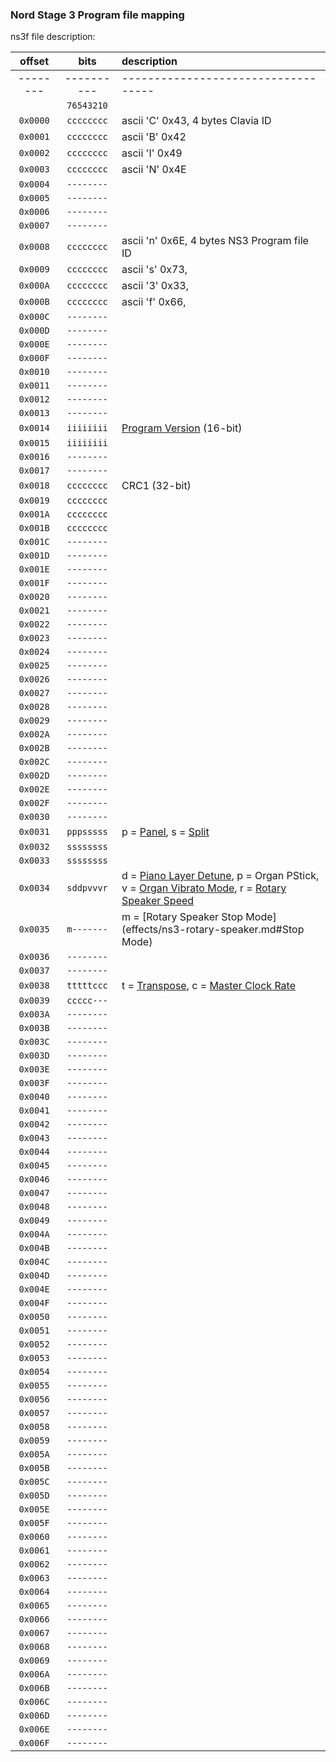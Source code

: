 ### Nord Stage 3 Program file mapping

ns3f file description:

| offset   | bits       | description
| :---:    |   :----:   | :---
| -------- | ---------- | -----------------------------------
|          | `76543210` |
| `0x0000` | `cccccccc` | ascii 'C' 0x43, 4 bytes Clavia ID
| `0x0001` | `cccccccc` | ascii 'B' 0x42
| `0x0002` | `cccccccc` | ascii 'I' 0x49
| `0x0003` | `cccccccc` | ascii 'N' 0x4E
| `0x0004` | `--------` |
| `0x0005` | `--------` |
| `0x0006` | `--------` |
| `0x0007` | `--------` |
| `0x0008` | `cccccccc` | ascii 'n' 0x6E, 4 bytes NS3 Program file ID
| `0x0009` | `cccccccc` | ascii 's' 0x73,
| `0x000A` | `cccccccc` | ascii '3' 0x33,
| `0x000B` | `cccccccc` | ascii 'f' 0x66,
| `0x000C` | `--------` |
| `0x000D` | `--------` |
| `0x000E` | `--------` |
| `0x000F` | `--------` |
| `0x0010` | `--------` |
| `0x0011` | `--------` |
| `0x0012` | `--------` |
| `0x0013` | `--------` |
| `0x0014` | `iiiiiiii` | [Program Version](global/ns3-version.md) (16-bit)
| `0x0015` | `iiiiiiii` |
| `0x0016` | `--------` |
| `0x0017` | `--------` |
| `0x0018` | `cccccccc` | CRC1 (32-bit)
| `0x0019` | `cccccccc` |
| `0x001A` | `cccccccc` |
| `0x001B` | `cccccccc` |
| `0x001C` | `--------` |
| `0x001D` | `--------` |
| `0x001E` | `--------` |
| `0x001F` | `--------` |
| `0x0020` | `--------` |
| `0x0021` | `--------` |
| `0x0022` | `--------` |
| `0x0023` | `--------` |
| `0x0024` | `--------` |
| `0x0025` | `--------` |
| `0x0026` | `--------` |
| `0x0027` | `--------` |
| `0x0028` | `--------` |
| `0x0029` | `--------` |
| `0x002A` | `--------` |
| `0x002B` | `--------` |
| `0x002C` | `--------` |
| `0x002D` | `--------` |
| `0x002E` | `--------` |
| `0x002F` | `--------` |
| `0x0030` | `--------` |
| `0x0031` | `pppsssss` | p = [Panel](global/ns3-panel.md), s = [Split](global/ns3-split.md)
| `0x0032` | `ssssssss` |
| `0x0033` | `ssssssss` |
| `0x0034` | `sddpvvvr` | d = [Piano Layer Detune](piano/ns3-piano-layer-detune.md), p = Organ PStick, v = [Organ Vibrato Mode](organ/ns3-organ.md#Organ-Vibrato-Mode), r = [Rotary Speaker Speed](effects/ns3-rotary-speaker.md#Speed)
| `0x0035` | `m-------` | m = [Rotary Speaker Stop Mode](effects/ns3-rotary-speaker.md#Stop Mode)
| `0x0036` | `--------` |
| `0x0037` | `--------` |
| `0x0038` | `tttttccc` | t = [Transpose](global/ns3-transpose.md), c = [Master Clock Rate](global/ns3-master-clock.md)
| `0x0039` | `ccccc---` |
| `0x003A` | `--------` |
| `0x003B` | `--------` |
| `0x003C` | `--------` |
| `0x003D` | `--------` |
| `0x003E` | `--------` |
| `0x003F` | `--------` |
| `0x0040` | `--------` |
| `0x0041` | `--------` |
| `0x0042` | `--------` |
| `0x0043` | `--------` |
| `0x0044` | `--------` |
| `0x0045` | `--------` |
| `0x0046` | `--------` |
| `0x0047` | `--------` |
| `0x0048` | `--------` |
| `0x0049` | `--------` |
| `0x004A` | `--------` |
| `0x004B` | `--------` |
| `0x004C` | `--------` |
| `0x004D` | `--------` |
| `0x004E` | `--------` |
| `0x004F` | `--------` |
| `0x0050` | `--------` |
| `0x0051` | `--------` |
| `0x0052` | `--------` |
| `0x0053` | `--------` |
| `0x0054` | `--------` |
| `0x0055` | `--------` |
| `0x0056` | `--------` |
| `0x0057` | `--------` |
| `0x0058` | `--------` |
| `0x0059` | `--------` |
| `0x005A` | `--------` |
| `0x005B` | `--------` |
| `0x005C` | `--------` |
| `0x005D` | `--------` |
| `0x005E` | `--------` |
| `0x005F` | `--------` |
| `0x0060` | `--------` |
| `0x0061` | `--------` |
| `0x0062` | `--------` |
| `0x0063` | `--------` |
| `0x0064` | `--------` |
| `0x0065` | `--------` |
| `0x0066` | `--------` |
| `0x0067` | `--------` |
| `0x0068` | `--------` |
| `0x0069` | `--------` |
| `0x006A` | `--------` |
| `0x006B` | `--------` |
| `0x006C` | `--------` |
| `0x006D` | `--------` |
| `0x006E` | `--------` |
| `0x006F` | `--------` |
```
